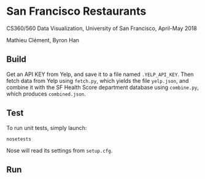 # San Francisco Restaurants

CS360/560 Data Visualization, University of San Francisco, April-May 2018

Mathieu Clément, Byron Han

## Build

Get an API KEY from Yelp, and save it to a file named `.YELP_API_KEY`. Then fetch data from Yelp using `fetch.py`, which yields the file `yelp.json`, and combine it with the SF Health Score department database using `combine.py`, which produces `combined.json`.

## Test

To run unit tests, simply launch:

    nosetests

Nose will read its settings from `setup.cfg`.

## Run
